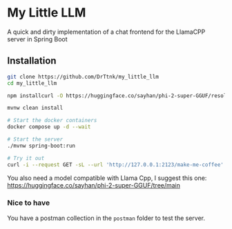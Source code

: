 # My Little LLM

A quick and dirty implementation of a chat frontend for the LlamaCPP server in Spring Boot

## Installation

```bash
git clone https://github.com/DrTtnk/my_little_llm
cd my_little_llm

npm installcurl -O https://huggingface.co/sayhan/phi-2-super-GGUF/resolve/main/phi-2-super.Q8_0.gguf?download=true

mvnw clean install

# Start the docker containers
docker compose up -d --wait

# Start the server
./mvnw spring-boot:run

# Try it out
curl -i --request GET -sL --url 'http://127.0.0.1:2123/make-me-coffee' 
```

You also need a model compatible with Llama Cpp, I suggest this one: https://huggingface.co/sayhan/phi-2-super-GGUF/tree/main

### Nice to have

You have a postman collection in the `postman` folder to test the server.
